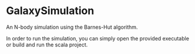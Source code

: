 # GalaxySimulation
An N-body simulation using the Barnes-Hut algorithm.  

In order to run the simulation, you can simply open the provided executable or build and run the scala project. 
